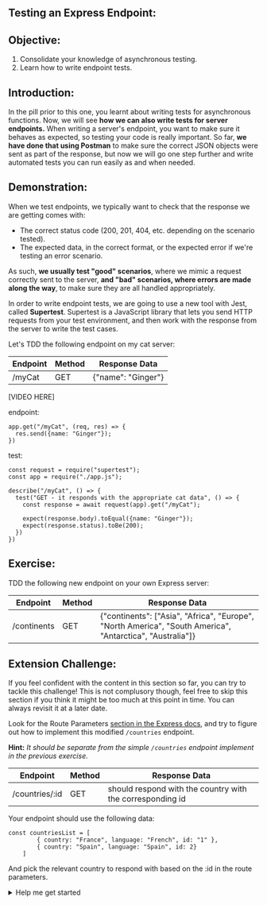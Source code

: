 ## Testing an Express Endpoint:

## Objective:
1. Consolidate your knowledge of asynchronous testing.
1. Learn how to write endpoint tests. 

## Introduction:
In the pill prior to this one, you learnt about writing tests for asynchronous functions. Now, we will see **how we can also write tests for server endpoints.** When writing a server's endpoint, you want to make sure it behaves as expected, so testing your code is really important. So far, **we have done that using Postman** to make sure the correct JSON objects were sent as part of the response, but now we will go one step further and write automated tests you can run easily as and when needed. 

## Demonstration:
When we test endpoints, we typically want to check that the response we are getting comes with: 
- The correct status code (200, 201, 404, etc. depending on the scenario tested). 
- The expected data, in the correct format, or the expected error if we're testing an error scenario. 

As such, **we usually test "good" scenarios**, where we mimic a request correctly sent to the server, **and "bad" scenarios, where errors are made along the way**, to make sure they are all handled appropriately. 

In order to write endpoint tests, we are going to use a new tool with Jest, called **Supertest**. Supertest is a JavaScript library that lets you send HTTP requests from your test environment, and then work with the response from the server to write the test cases.

Let's TDD the following endpoint on my cat server: 

| Endpoint    | Method   | Response Data   |
| ------------| ---------|----------------------------------------------------|
| /myCat      | GET      | {"name": "Ginger"} |

[VIDEO HERE]

endpoint:
```
app.get("/myCat", (req, res) => {
  res.send({name: "Ginger"});
})
```

test:
```
const request = require("supertest");
const app = require("./app.js");

describe("/myCat", () => {
  test("GET - it responds with the appropriate cat data", () => {
    const response = await request(app).get("/myCat");

    expect(response.body).toEqual({name: "Ginger"});
    expect(response.status).toBe(200);
  })
})

```

## Exercise:
TDD the following new endpoint on your own Express server: 

| Endpoint    | Method   | Response Data   |
| ------------| ---------|----------------------------------------------------|
| /continents | GET      | {"continents": ["Asia", "Africa", "Europe", "North America", "South America", "Antarctica", "Australia"]} |


## Extension Challenge: 
If you feel confident with the content in this section so far, you can try to tackle this challenge! This is not complusory though, feel free to skip this section if you think it might be too much at this point in time. You can always revisit it at a later date. 

Look for the Route Parameters [section in the Express docs](https://expressjs.com/en/guide/routing.html), and try to figure out how to implement this modified `/countries` endpoint. 

**Hint:** *It should be separate from the simple `/countries` endpoint implement in the previous exercise.*

| Endpoint    | Method   | Response Data   |
|-------------|----------|-----------------|
| /countries/:id  | GET      | should respond with the country with the corresponding id  |

Your endpoint should use the following data:

```
const countriesList = [
        { country: "France", language: "French", id: "1" }, 
        { country: "Spain", language: "Spain", id: 2}
    ]
```

And pick the relevant country to respond with based on the :id in the route parameters. 

<details>
<summary>Help me get started</summary>
<br>

```
app.get("/countries/:id", (req, res) => {
    //Pick the relevant country in this array based on the id:
    const countriesList = [
        { country: "France", language: "French", id: "1" }, 
        {country: "Spain", language: "Spain", id: 2}
        ]
})
```

</details>
